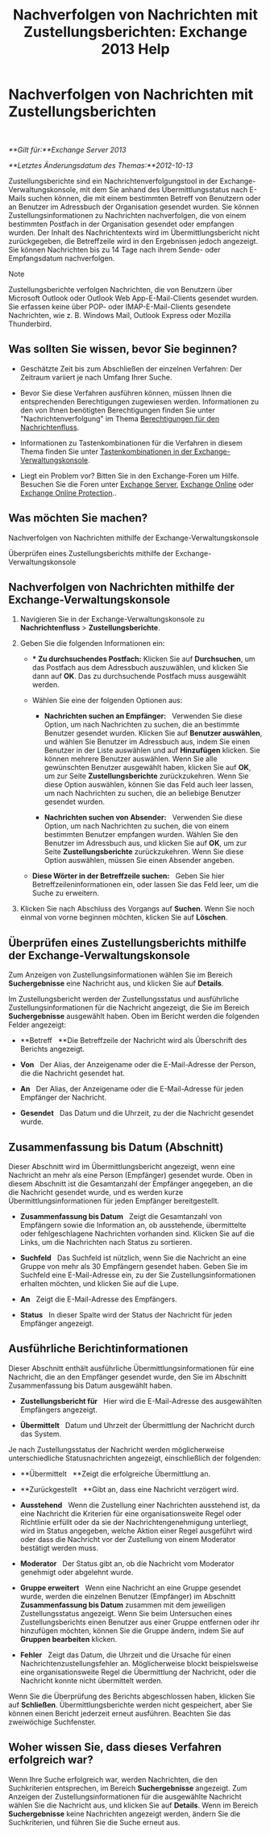 ﻿---
title: 'Nachverfolgen von Nachrichten mit Zustellungsberichten: Exchange 2013 Help'
TOCTitle: Nachverfolgen von Nachrichten mit Zustellungsberichten
ms:assetid: a14e4e62-08ca-4a7b-92e1-d39fe3e0a9e5
ms:mtpsurl: https://technet.microsoft.com/de-de/library/JJ150554(v=EXCHG.150)
ms:contentKeyID: 50474818
ms.date: 04/24/2018
mtps_version: v=EXCHG.150
ms.translationtype: HT
---

# Nachverfolgen von Nachrichten mit Zustellungsberichten

 

_**Gilt für:**Exchange Server 2013_

_**Letztes Änderungsdatum des Themas:**2012-10-13_

Zustellungsberichte sind ein Nachrichtenverfolgungstool in der Exchange-Verwaltungskonsole, mit dem Sie anhand des Übermittlungsstatus nach E-Mails suchen können, die mit einem bestimmten Betreff von Benutzern oder an Benutzer im Adressbuch der Organisation gesendet wurden. Sie können Zustellungsinformationen zu Nachrichten nachverfolgen, die von einem bestimmten Postfach in der Organisation gesendet oder empfangen wurden. Der Inhalt des Nachrichtentexts wird im Übermittlungsbericht nicht zurückgegeben, die Betreffzeile wird in den Ergebnissen jedoch angezeigt. Sie können Nachrichten bis zu 14 Tage nach ihrem Sende- oder Empfangsdatum nachverfolgen.


> [!NOTE]
> Zustellungsberichte verfolgen Nachrichten, die von Benutzern über Microsoft Outlook oder Outlook Web App-E-Mail-Clients gesendet wurden. Sie erfassen keine über POP- oder IMAP-E-Mail-Clients gesendete Nachrichten, wie z.&nbsp;B. Windows Mail, Outlook Express oder Mozilla Thunderbird.



## Was sollten Sie wissen, bevor Sie beginnen?

  - Geschätzte Zeit bis zum Abschließen der einzelnen Verfahren: Der Zeitraum variiert je nach Umfang Ihrer Suche.

  - Bevor Sie diese Verfahren ausführen können, müssen Ihnen die entsprechenden Berechtigungen zugewiesen werden. Informationen zu den von Ihnen benötigten Berechtigungen finden Sie unter "Nachrichtenverfolgung" im Thema [Berechtigungen für den Nachrichtenfluss](mail-flow-permissions-exchange-2013-help.md).

  - Informationen zu Tastenkombinationen für die Verfahren in diesem Thema finden Sie unter [Tastenkombinationen in der Exchange-Verwaltungskonsole](keyboard-shortcuts-in-the-exchange-admin-center-exchange-online-protection-help.md).

  - Liegt ein Problem vor? Bitten Sie in den Exchange-Foren um Hilfe. Besuchen Sie die Foren unter [Exchange Server](https://go.microsoft.com/fwlink/p/?linkid=60612), [Exchange Online](https://go.microsoft.com/fwlink/p/?linkid=267542) oder [Exchange Online Protection](https://go.microsoft.com/fwlink/p/?linkid=285351)..

## Was möchten Sie machen?

Nachverfolgen von Nachrichten mithilfe der Exchange-Verwaltungskonsole

Überprüfen eines Zustellungsberichts mithilfe der Exchange-Verwaltungskonsole

## Nachverfolgen von Nachrichten mithilfe der Exchange-Verwaltungskonsole

1.  Navigieren Sie in der Exchange-Verwaltungskonsole zu **Nachrichtenfluss** \> **Zustellungsberichte**.

2.  Geben Sie die folgenden Informationen ein:
    
      - **\* Zu durchsuchendes Postfach:** Klicken Sie auf **Durchsuchen**, um das Postfach aus dem Adressbuch auszuwählen, und klicken Sie dann auf **OK**. Das zu durchsuchende Postfach muss ausgewählt werden.
    
      - Wählen Sie eine der folgenden Optionen aus:
        
          - **Nachrichten suchen an Empfänger:**   Verwenden Sie diese Option, um nach Nachrichten zu suchen, die an bestimmte Benutzer gesendet wurden. Klicken Sie auf **Benutzer auswählen**, und wählen Sie Benutzer im Adressbuch aus, indem Sie einen Benutzer in der Liste auswählen und auf **Hinzufügen** klicken. Sie können mehrere Benutzer auswählen. Wenn Sie alle gewünschten Benutzer ausgewählt haben, klicken Sie auf **OK**, um zur Seite **Zustellungsberichte** zurückzukehren. Wenn Sie diese Option auswählen, können Sie das Feld auch leer lassen, um nach Nachrichten zu suchen, die an beliebige Benutzer gesendet wurden.
        
          - **Nachrichten suchen von Absender:**   Verwenden Sie diese Option, um nach Nachrichten zu suchen, die von einem bestimmten Benutzer empfangen wurden. Wählen Sie den Benutzer im Adressbuch aus, und klicken Sie auf **OK**, um zur Seite **Zustellungsberichte** zurückzukehren. Wenn Sie diese Option auswählen, müssen Sie einen Absender angeben.
    
      - **Diese Wörter in der Betreffzeile suchen:**   Geben Sie hier Betreffzeileninformationen ein, oder lassen Sie das Feld leer, um die Suche zu erweitern.

3.  Klicken Sie nach Abschluss des Vorgangs auf **Suchen**. Wenn Sie noch einmal von vorne beginnen möchten, klicken Sie auf **Löschen**.

## Überprüfen eines Zustellungsberichts mithilfe der Exchange-Verwaltungskonsole

Zum Anzeigen von Zustellungsinformationen wählen Sie im Bereich **Suchergebnisse** eine Nachricht aus, und klicken Sie auf **Details**.

Im Zustellungsbericht werden der Zustellungsstatus und ausführliche Zustellungsinformationen für die Nachricht angezeigt, die Sie im Bereich **Suchergebnisse** ausgewählt haben. Oben im Bericht werden die folgenden Felder angezeigt:

  - **Betreff   **Die Betreffzeile der Nachricht wird als Überschrift des Berichts angezeigt.

  - **Von**   Der Alias, der Anzeigename oder die E-Mail-Adresse der Person, die die Nachricht gesendet hat.

  - **An**   Der Alias, der Anzeigename oder die E-Mail-Adresse für jeden Empfänger der Nachricht.

  - **Gesendet**   Das Datum und die Uhrzeit, zu der die Nachricht gesendet wurde.

## Zusammenfassung bis Datum (Abschnitt)

Dieser Abschnitt wird im Übermittlungsbericht angezeigt, wenn eine Nachricht an mehr als eine Person (Empfänger) gesendet wurde. Oben in diesem Abschnitt ist die Gesamtanzahl der Empfänger angegeben, an die die Nachricht gesendet wurde, und es werden kurze Übermittlungsinformationen für jeden Empfänger bereitgestellt.

  - **Zusammenfassung bis Datum**   Zeigt die Gesamtanzahl von Empfängern sowie die Information an, ob ausstehende, übermittelte oder fehlgeschlagene Nachrichten vorhanden sind. Klicken Sie auf die Links, um die Nachrichten nach Status zu sortieren.

  - **Suchfeld**   Das Suchfeld ist nützlich, wenn Sie die Nachricht an eine Gruppe von mehr als 30 Empfängern gesendet haben. Geben Sie im Suchfeld eine E-Mail-Adresse ein, zu der Sie Zustellungsinformationen erhalten möchten, und klicken Sie auf die Lupe.

  - **An**   Zeigt die E-Mail-Adresse des Empfängers.

  - **Status**   In dieser Spalte wird der Status der Nachricht für jeden Empfänger angezeigt.

## Ausführliche Berichtinformationen

Dieser Abschnitt enthält ausführliche Übermittlungsinformationen für eine Nachricht, die an den Empfänger gesendet wurde, den Sie im Abschnitt Zusammenfassung bis Datum ausgewählt haben.

  - **Zustellungsbericht für**   Hier wird die E-Mail-Adresse des ausgewählten Empfängers angezeigt.

  - **Übermittelt**   Datum und Uhrzeit der Übermittlung der Nachricht durch das System.

Je nach Zustellungsstatus der Nachricht werden möglicherweise unterschiedliche Statusnachrichten angezeigt, einschließlich der folgenden:

  - **Übermittelt   **Zeigt die erfolgreiche Übermittlung an.

  - **Zurückgestellt   **Gibt an, dass eine Nachricht verzögert wird.

  - **Ausstehend**   Wenn die Zustellung einer Nachrichten ausstehend ist, da eine Nachricht die Kriterien für eine organisationsweite Regel oder Richtlinie erfüllt oder da sie der Nachrichtengenehmigung unterliegt, wird im Status angegeben, welche Aktion einer Regel ausgeführt wird oder dass die Nachricht vor der Zustellung von einem Moderator bestätigt werden muss.

  - **Moderator**   Der Status gibt an, ob die Nachricht vom Moderator genehmigt oder abgelehnt wurde.

  - **Gruppe erweitert**   Wenn eine Nachricht an eine Gruppe gesendet wurde, werden die einzelnen Benutzer (Empfänger) im Abschnitt **Zusammenfassung bis Datum** zusammen mit dem jeweiligen Zustellungsstatus angezeigt. Wenn Sie beim Untersuchen eines Zustellungsberichts einen Benutzer aus einer Gruppe entfernen oder ihr hinzufügen möchten, können Sie die Gruppe ändern, indem Sie auf **Gruppen bearbeiten** klicken.

  - **Fehler**   Zeigt das Datum, die Uhrzeit und die Ursache für einen Nachrichtenzustellungsfehler an. Möglicherweise blockt beispielsweise eine organisationsweite Regel die Übermittlung der Nachricht, oder die Nachricht konnte nicht übermittelt werden.

Wenn Sie die Überprüfung des Berichts abgeschlossen haben, klicken Sie auf **Schließen**. Übermittlungsberichte werden nicht gespeichert, aber Sie können einen Bericht jederzeit erneut ausführen. Beachten Sie das zweiwöchige Suchfenster.

## Woher wissen Sie, dass dieses Verfahren erfolgreich war?

Wenn Ihre Suche erfolgreich war, werden Nachrichten, die den Suchkriterien entsprechen, im Bereich **Suchergebnisse** angezeigt. Zum Anzeigen der Zustellungsinformationen für die ausgewählte Nachricht wählen Sie die Nachricht aus, und klicken Sie auf **Details**. Wenn im Bereich **Suchergebnisse** keine Nachrichten angezeigt werden, ändern Sie die Suchkriterien, und führen Sie die Suche erneut aus.

